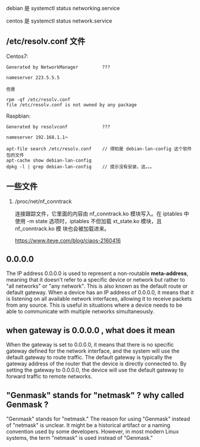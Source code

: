 debian 是 systemctl status networking.service

centos 是 systemctl status network.service

## /etc/resolv.conf 文件

Centos7:

    Generated by NetworkManager         ???

    nameserver 223.5.5.5

    但是

    rpm -qf /etc/resolv.conf
    file /etc/resolv.conf is not owned by any package

Raspbian:

    Generated by resolvconf             ???

    nameserver 192.168.1.1¬

    apt-file search /etc/resolv.conf    // 得知是 debian-lan-config 这个软件包的文件
    apt-cache show debian-lan-config
    dpkg -l | grep debian-lan-config    // 提示没有安装，这。。。

## 一些文件

1. /proc/net/nf_conntrack

    连接跟踪文件，它里面的内容由 nf_conntrack.ko 模块写入。在 iptables 中使用
    -m state 选项时，iptables 不但加载 xt_state.ko 模块，且 nf_conntrack.ko 模
    块也会被加载进来。

    https://www.iteye.com/blog/ciaos-2160416

## 0.0.0.0

The IP address 0.0.0.0 is used to represent a non-routable **meta-address**,
meaning that it doesn't refer to a specific device or network but rather to
"all networks" or "any network". This is also known as the default route or
default gateway. When a device has an IP address of 0.0.0.0, it means that it
is listening on all available network interfaces, allowing it to receive
packets from any source. This is useful in situations where a device needs to
be able to communicate with multiple networks simultaneously.

## when gateway is 0.0.0.0 , what does it mean

When the gateway is set to 0.0.0.0, it means that there is no specific gateway
defined for the network interface, and the system will use the default gateway
to route traffic. The default gateway is typically the gateway address of the
router that the device is directly connected to. By setting the gateway to
0.0.0.0, the device will use the default gateway to forward traffic to remote
networks.

## "Genmask" stands for "netmask" ? why called Genmask ?

"Genmask" stands for "netmask." The reason for using "Genmask" instead of
"netmask" is unclear. It might be a historical artifact or a naming convention
used by some developers. However, in most modern Linux systems, the term
"netmask" is used instead of "Genmask."
